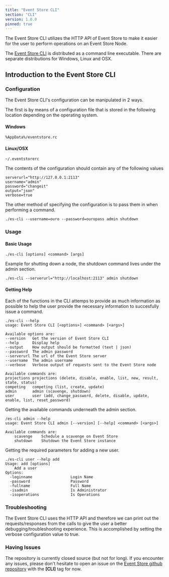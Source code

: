 ```yaml
---
title: "Event Store CLI"
section: "CLI"
version: 1.0.0
pinned: true
---
```


The Event Store CLI utilizes the HTTP API of Event Store to make it easier for the user to perform operations on an Event Store Node.

The [Event Store CLI](https://geteventstore.com/downloads) is distributed as a command line executable. There are separate distributions for Windows, Linux and OSX.

## Introduction to the Event Store CLI

### Configuration

The Event Store CLI's configuration can be manipulated in 2 ways.

The first is by means of a configuration file that is stored in the following location depending on the operating system.

#### Windows
```
%AppData%/eventstore.rc
```

#### Linux/OSX
```
~/.eventstorerc
```

The contents of the configuration should contain any of the following values

```
serverurl="http://127.0.0.1:2113"
username="admin"
password="changeit"
output="json"
verbose=true
```

The other method of specifying the configuration is to pass them in when performing a command.

```
./es-cli --username=ouro --password=ouropass admin shutdown
```

### Usage

#### Basic Usage

```
./es-cli [options] <command> [args]
```
Example for shutting down a node, the shutdown command lives under the admin section.

```
./es-cli --serverurl="http://localhost:2113" admin shutdown
```

#### Getting Help
Each of the functions in the CLI attemps to provide as much information as possible to help the user provide the necessary information to succesfully issue a command.

```
./es-cli --help
usage: Event Store CLI [<options>] <command> [<args>]

Available options are:
--version	Get the version of Event Store CLI
--help		Display help
--output	How output should be formatted (text | json)
--password	The admin password
--serverurl	The url of the Event Store server
--username	The admin username
--verbose	Verbose output of requests sent to the Event Store node

Available commands are:
projections	projections (delete, disable, enable, list, new, result, state, status)
competing	competing (list, create, update)
admin		admin (scavenge, shutdown)
user		user (add, change_password, delete, disable, update, enable, list, reset_password)
```

Getting the available commands underneath the admin section.

```
/es-cli admin --help
usage: Event Store CLI admin [--version] [--help] <command> [<args>]

Available commands are:
    scavenge    Schedule a scavenge on Event Store
    shutdown    Shutdown the Event Store instance
```

Getting the required parameters for adding a new user.

```
./es-cli user --help add
Usage: add [options]
	Add a user
Options:
  -loginname                 Login Name
  -password                  Password
  -fullname                  Full Name
  -isadmin                   Is Administrator
  -isoperations              Is Operations
```

### Troubleshooting
The Event Store CLI uses the HTTP API and therefore we can print out the requests/responses from the calls to give the user a better debugging/troubleshooting experience. This is accomplished by setting the verbose configuration value to true.

### Having Issues
The repository is currently closed source (but not for long). If you encounter any issues, please don't hesitate to open an issue on the [Event Store github repository](https://github.com/EventStore/EventStore) with the **[CLI]** tag for now.
